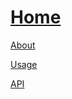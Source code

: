 # [Home](https://github.com/hotosm/osm-fieldwork/wiki)

[About](https://github.com/hotosm/osm-fieldwork/wiki/about)

[Usage](https://github.com/hotosm/osm-fieldwork/wiki/usage)

[API](https://github.com/hotosm/osm-fieldwork/wiki/api)
